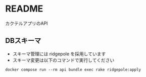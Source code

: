 # README
カクテルアプリのAPI

## DBスキーマ
- スキーマ管理には ridgepole を採用しています
- スキーマ変更は以下のコマンドで実行してください

```
docker compose run --rm api bundle exec rake ridgepole:apply
```
